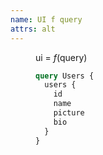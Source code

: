 ```yaml
---
name: UI f query
attrs: alt
---
```


<figure class="sl-theme-light">
<figcaption flex column center>

ui = _f_(query)

</figcaption>

<dl id="query-to-data" reveal>
  <dt>

  ```graphql
  query Users {
    users {
      id
      name
      picture
      bio
    }
  }
  ```

  </dt>

  <dd reveal>
  <sl-card class="fake-user" style="--b: 0.6">
    <sl-skeleton class="avatar"></sl-skeleton>
    <sl-skeleton class="name"></sl-skeleton>
    <sl-skeleton></sl-skeleton>
    <sl-skeleton></sl-skeleton>
    <sl-skeleton></sl-skeleton>
  </sl-card>

  <sl-card class="fake-user" style="--a: 0.7; --b: 0.9">
    <sl-skeleton class="avatar"></sl-skeleton>
    <sl-skeleton class="name"></sl-skeleton>
    <sl-skeleton></sl-skeleton>
    <sl-skeleton></sl-skeleton>
    <sl-skeleton></sl-skeleton>
  </sl-card>

  <sl-card class="fake-user" style="--a: 0.9; --b: 0.8">
    <sl-skeleton class="avatar"></sl-skeleton>
    <sl-skeleton class="name"></sl-skeleton>
    <sl-skeleton></sl-skeleton>
    <sl-skeleton></sl-skeleton>
    <sl-skeleton></sl-skeleton>
  </sl-card>
  </dd>

</dl>
</figure>

